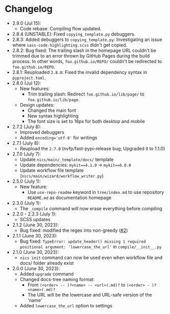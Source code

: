# Changelog

- 2.9.0 (Jul 15):
    - Code rebase: Compiling flow updated.
- 2.8.4 (UNSTABLE): Fixed `copying_template.py` debuggers.
- 2.8.3: Added debuggers to `copying_template.py`: Investigating an issue where `sass-code-highlighting.scss` didn't get copied.
- 2.8.2: Bug fixed: The trailing slash in the homepage URL couldn't be trimmed due to an error thrown by GitHub Pages during the build process. In other words, `foo.github.io/REPO/` couldn't be redirected to `foo.github.io/REPO`.
- 2.8.1: Reuploaded `2.8.0`: Fixed the invalid dependency syntax in `pyproject.toml`.
- 2.8.0 (Jul 12):
    - New features:
        - Trim trailing slash: Redirect `foo.github.io/lib/page/` to `foo.github.io/lib/page`.
    - Design updates:
        - Changed the main font
        - New syntax highlighting
        - The font size is set to 16px for both desktop and mobile
- 2.7.2 (July 8):
    - Improved debuggers
    - Added `encoding='utf-8'` for writings
- 2.7.1 (July 8):
    - Reupload the `2.7.0` (nvfp/fast-pypi-release bug; Upgraded it to 1.1.0)
- 2.7.0 (July 7):
    - Update `nics/main/_template/docs/` template
    - Update dependencies: `mykit==4.1.0` -> `mykit==6.0.0`
    - Update workflow file template (`nics/main/wizard/workflow_writer.py`)
- 2.5.0 (July 1):
    - New feature:
        - Use `use-repo-readme` keyword in `tree/index.md` to use repository `README.md` as documentation homepage
- 2.3.0 (July 1):
    - The `_compile` command will now erase everything before compiling
- 2.2.0 - 2.2.3 (July 1):
    - SCSS updates
- 2.1.2 (June 30, 2023):
    - Bug fixed: modified the regex into non-greedy ([#2](https://github.com/nvfp/now-i-can-sleep/pull/2/commits/e8af69495f8c6fb9871a2a8a4f5ee26c5b578638))
- 2.1.1 (June 30, 2023):
    - Bug fixed: `TypeError: update_header() missing 1 required positional argument: 'lowercase_the_url'` in `compile/__init__.py`
- 2.1.0 (June 30, 2023):
    - `nics init` command can now be used even when workflow file and docs/ folder already exist
- 2.0.0 (June 30, 2023):
    - Added `upgrade` command
    - Changed docs-tree naming format:
        - From `(<order> -- )?<name> -- <url>(.md)?` to `(<order> - )?<name>(.md)?`
        - The URL will be the lowercase and URL-safe version of the 'name'
    - Added `lowercase_the_url` option to settings